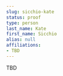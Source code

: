 ```yaml
---
slug: sicchio-kate
status: proof
type: person
last_name: Kate
first_name: Sicchio
alias: null
affiliations:
- TBD
---
```


TBD

